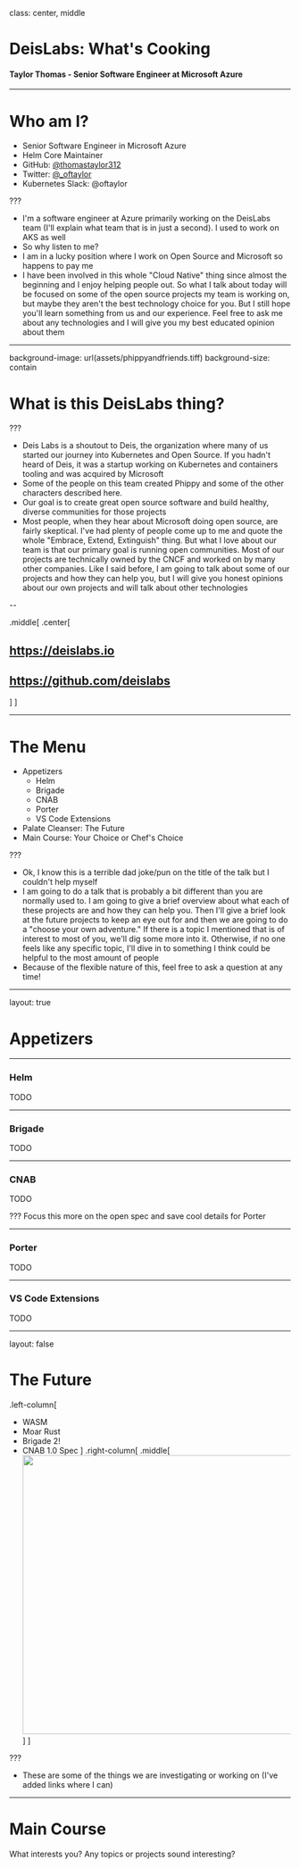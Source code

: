 class: center, middle
<style>
.left-column  { width: 49%; float: left; }
.right-column { width: 49%; float: right; }
.right-column ~ p { clear: both; }
.right-column ~ ul { clear: both; }
</style>
# DeisLabs: What's Cooking
#### Taylor Thomas - Senior Software Engineer at Microsoft Azure

---
# Who am I?

- Senior Software Engineer in Microsoft Azure
- Helm Core Maintainer
- GitHub: [@thomastaylor312](https://github.com/thomastaylor312)
- Twitter: [@_oftaylor](https://twitter.com/_oftaylor)
- Kubernetes Slack: @oftaylor

???

- I'm a software engineer at Azure primarily working on the DeisLabs team (I'll
  explain what team that is in just a second). I used to work on AKS as well
- So why listen to me?
- I am in a lucky position where I work on Open Source and Microsoft so happens
  to pay me
- I have been involved in this whole "Cloud Native" thing since almost the
  beginning and I enjoy helping people out. So what I talk about today will be
  focused on some of the open source projects my team is working on, but maybe
  they aren't the best technology choice for you. But I still hope you'll learn
  something from us and our experience. Feel free to ask me about any
  technologies and I will give you my best educated opinion about them

---
background-image: url(assets/phippyandfriends.tiff)
background-size: contain
# What is this DeisLabs thing?

???
- Deis Labs is a shoutout to Deis, the organization where many of us started our
  journey into Kubernetes and Open Source. If you hadn't heard of Deis, it was a
  startup working on Kubernetes and containers tooling and was acquired by
  Microsoft
- Some of the people on this team created Phippy and some of the other
  characters described here.
- Our goal is to create great open source software and build healthy, diverse
  communities for those projects
- Most people, when they hear about Microsoft doing open source, are fairly
  skeptical. I've had plenty of people come up to me and quote the whole
  "Embrace, Extend, Extinguish" thing. But what I love about our team is that
  our primary goal is running open communities. Most of our projects are
  technically owned by the CNCF and worked on by many other companies. Like I
  said before, I am going to talk about some of our projects and how they can
  help you, but I will give you honest opinions about our own projects and will
  talk about other technologies

--

.middle[
.center[
## https://deislabs.io
## https://github.com/deislabs
]
]

---
# The Menu

- Appetizers
  - Helm
  - Brigade
  - CNAB
  - Porter
  - VS Code Extensions
- Palate Cleanser: The Future
- Main Course: Your Choice or Chef's Choice

???
- Ok, I know this is a terrible dad joke/pun on the title of the talk but I
  couldn't help myself
- I am going to do a talk that is probably a bit different than you are normally
  used to. I am going to give a brief overview about what each of these projects
  are and how they can help you. Then I'll give a brief look at the future
  projects to keep an eye out for and then we are going to do a "choose your own
  adventure." If there is a topic I mentioned that is of interest to most of
  you, we'll dig some more into it. Otherwise, if no one feels like any specific
  topic, I'll dive in to something I think could be helpful to the most amount
  of people
- Because of the flexible nature of this, feel free to ask a question at any
  time!

---
layout: true
# Appetizers

---
### Helm
TODO

---
### Brigade
TODO

---
### CNAB
TODO

???
Focus this more on the open spec and save cool details for Porter

---
### Porter
TODO

---
### VS Code Extensions
TODO

---
layout: false
# The Future
.left-column[
- WASM
- Moar Rust
- Brigade 2!
- CNAB 1.0 Spec
]
.right-column[
.middle[<img src="https://media1.tenor.com/images/a245032e943ceb833ca4328606d30e05/tenor.gif?itemid=3554959" width="500">]
]

???
- These are some of the things we are investigating or working on (I've added
  links where I can)

---
# Main Course

What interests you? Any topics or projects sound interesting?
